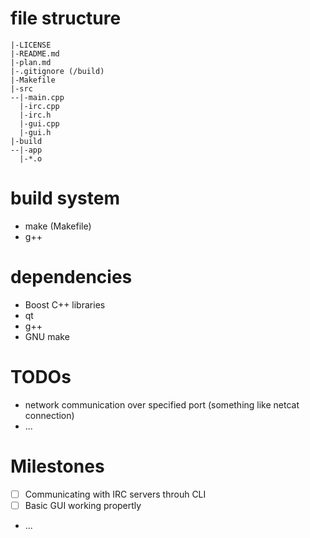 # file structure
```
|-LICENSE
|-README.md
|-plan.md
|-.gitignore (/build)
|-Makefile
|-src
--|-main.cpp
  |-irc.cpp
  |-irc.h
  |-gui.cpp
  |-gui.h
|-build
--|-app
  |-*.o
```

# build system
- make (Makefile)
- g++

# dependencies
- Boost C++ libraries
- qt
- g++
- GNU make

# TODOs
- network communication over specified port (something like netcat connection)
- ...

# Milestones
- [ ] Communicating with IRC servers throuh CLI
- [ ] Basic GUI working propertly
- ...
